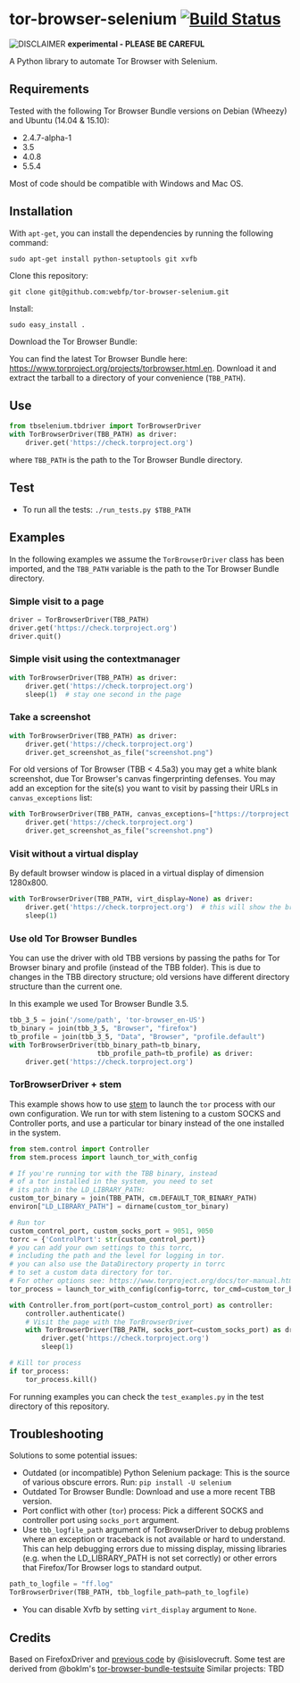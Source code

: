 # tor-browser-selenium [![Build Status](https://travis-ci.org/webfp/tor-browser-selenium.svg?branch=master)](https://travis-ci.org/webfp/tor-browser-selenium)

![DISCLAIMER](https://upload.wikimedia.org/wikipedia/commons/thumb/d/d7/Dialog-warning-orange.svg/40px-Dialog-warning-orange.svg.png "experimental")  **experimental - PLEASE BE CAREFUL**

A Python library to automate Tor Browser with Selenium.

## Requirements
Tested with the following Tor Browser Bundle versions on Debian (Wheezy) and Ubuntu (14.04 & 15.10):

* 2.4.7-alpha-1
* 3.5
* 4.0.8
* 5.5.4

Most of code should be compatible with Windows and Mac OS.

## Installation

With `apt-get`, you can install the dependencies by running the following command:

`sudo apt-get install python-setuptools git xvfb`

Clone this repository:

`git clone git@github.com:webfp/tor-browser-selenium.git`

Install:

`sudo easy_install .`

Download the Tor Browser Bundle:

You can find the latest Tor Browser Bundle here: https://www.torproject.org/projects/torbrowser.html.en. Download it and extract the tarball to a directory of your convenience (`TBB_PATH`).

## Use

```python
from tbselenium.tbdriver import TorBrowserDriver
with TorBrowserDriver(TBB_PATH) as driver:
    driver.get('https://check.torproject.org')
```

where `TBB_PATH` is the path to the Tor Browser Bundle directory.


## Test

- To run all the tests: `./run_tests.py $TBB_PATH`


## Examples

In the following examples we assume the `TorBrowserDriver` class has been imported, and the `TBB_PATH` variable is the path to the Tor Browser Bundle directory.


### Simple visit to a page
```python
driver = TorBrowserDriver(TBB_PATH)
driver.get('https://check.torproject.org')
driver.quit()
```

### Simple visit using the contextmanager

```python
with TorBrowserDriver(TBB_PATH) as driver:
    driver.get('https://check.torproject.org')
    sleep(1)  # stay one second in the page
```

### Take a screenshot

```python
with TorBrowserDriver(TBB_PATH) as driver:
    driver.get('https://check.torproject.org')
    driver.get_screenshot_as_file("screenshot.png")
```

For old versions of Tor Browser (TBB < 4.5a3) you may get a white blank screenshot, due Tor Browser's canvas fingerprinting defenses.
You may add an exception for the site(s) you want to visit by passing their URLs in `canvas_exceptions` list:

```python
with TorBrowserDriver(TBB_PATH, canvas_exceptions=["https://torproject.org"]) as driver:
    driver.get('https://check.torproject.org')
    driver.get_screenshot_as_file("screenshot.png")
```

### Visit without a virtual display

By default browser window is placed in a virtual display of dimension 1280x800.

```python
with TorBrowserDriver(TBB_PATH, virt_display=None) as driver:
    driver.get('https://check.torproject.org')  # this will show the browser window.
    sleep(1)
```

### Use old Tor Browser Bundles

You can use the driver with old TBB versions by passing the paths for Tor Browser binary and profile (instead of the TBB folder).
This is due to changes in the TBB directory structure; old versions have different directory structure than the current one.

In this example we used Tor Browser Bundle 3.5.

```python
tbb_3_5 = join('/some/path', 'tor-browser_en-US')
tb_binary = join(tbb_3_5, "Browser", "firefox")
tb_profile = join(tbb_3_5, "Data", "Browser", "profile.default")
with TorBrowserDriver(tbb_binary_path=tb_binary,
                      tbb_profile_path=tb_profile) as driver:
    driver.get('https://check.torproject.org')
```

### TorBrowserDriver + stem

This example shows how to use [stem](https://stem.torproject.org/api/control.html) to launch the `tor` process with our own configuration. We run tor with stem listening to a custom SOCKS and Controller ports, and use a particular tor binary instead of the one installed in the system.

```python
from stem.control import Controller
from stem.process import launch_tor_with_config

# If you're running tor with the TBB binary, instead
# of a tor installed in the system, you need to set
# its path in the LD_LIBRARY_PATH:
custom_tor_binary = join(TBB_PATH, cm.DEFAULT_TOR_BINARY_PATH)
environ["LD_LIBRARY_PATH"] = dirname(custom_tor_binary)

# Run tor
custom_control_port, custom_socks_port = 9051, 9050
torrc = {'ControlPort': str(custom_control_port)}
# you can add your own settings to this torrc,
# including the path and the level for logging in tor.
# you can also use the DataDirectory property in torrc
# to set a custom data directory for tor.
# For other options see: https://www.torproject.org/docs/tor-manual.html.en
tor_process = launch_tor_with_config(config=torrc, tor_cmd=custom_tor_binary)

with Controller.from_port(port=custom_control_port) as controller:
    controller.authenticate()
    # Visit the page with the TorBrowserDriver
    with TorBrowserDriver(TBB_PATH, socks_port=custom_socks_port) as driver:
        driver.get('https://check.torproject.org')
        sleep(1)

# Kill tor process
if tor_process:
    tor_process.kill()
```

For running examples you can check the `test_examples.py` in the test directory of this repository.

## Troubleshooting

Solutions to some potential issues:

* Outdated (or incompatible) Python Selenium package: This is the source of various obscure errors. Run: `pip install -U selenium`
* Outdated Tor Browser Bundle: Download and use a more recent TBB version.
* Port conflict with other (`tor`) process: Pick a different SOCKS and controller port using `socks_port` argument.
* Use `tbb_logfile_path` argument of TorBrowserDriver to debug problems where an exception or traceback is not available or hard to understand. This can help debugging errors due to missing display, missing libraries (e.g. when the LD_LIBRARY_PATH is not set correctly) or other errors that Firefox/Tor Browser logs to standard output.

```python
path_to_logfile = "ff.log"
TorBrowserDriver(TBB_PATH, tbb_logfile_path=path_to_logfile)
```

* You can disable Xvfb by setting `virt_display` argument to `None`.

## Credits
Based on FirefoxDriver and [previous code](https://github.com/isislovecruft/tor-browser-selenium) by @isislovecruft.
Some test are derived from @boklm's [tor-browser-bundle-testsuite](https://gitweb.torproject.org/boklm/tor-browser-bundle-testsuite.git/)
Similar projects: TBD
